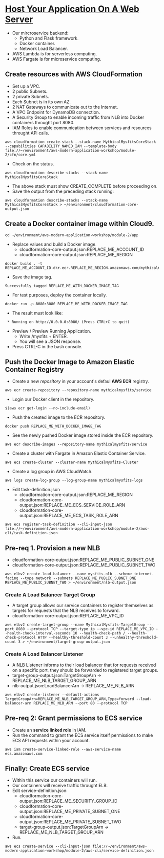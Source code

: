 # [Host Your Application On A Web Server](https://aws.amazon.com/es/getting-started/projects/build-modern-app-fargate-lambda-dynamodb-python/module-two/)
- Our mircroservice backend:
  - Python and Flask framework.
  - Docker container.
  - Network Load Balancer.
- AWS Lambda is for serverless computing.
- AWS Fargate is for microservice computing.
## Create resources with AWS CloudFormation
- Set up a VPC.
- 2 public Subnets.
- 2 private Subnets.
- Each Subnet is in its own AZ.
- 2 NAT Gateways to communicate out to the Internet.
- A VPC Endpoint for DynamoDB connection.
- A Security Group to enable incoming traffic from NLB into Docker containers throught port 8080.
- IAM Roles to enable communication between services and resources throught API calls.
```
aws cloudformation create-stack --stack-name MythicalMysfitsCoreStack --capabilities CAPABILITY_NAMED_IAM --template-body file://~/environment/aws-modern-application-workshop/module-2/cfn/core.yml
```
- Check on the status.
```
aws cloudformation describe-stacks --stack-name MythicalMysfitsCoreStack
```
- The above stack must show CREATE_COMPLETE before proceeding on.
- Save the output from the preceding stack running:
```
aws cloudformation describe-stacks --stack-name MythicalMysfitsCoreStack > ~/environment/cloudformation-core-output.json
```
## Create a Docker container image within Cloud9.
```
cd ~/environment/aws-modern-application-workshop/module-2/app
```
- Replace values and build a Docker image.
  - cloudformation-core-output.json:REPLACE_ME_ACCOUNT_ID
  - cloudformation-core-output.json:REPLACE_ME_REGION
```
docker build . -t REPLACE_ME_ACCOUNT_ID.dkr.ecr.REPLACE_ME_REGION.amazonaws.com/mythicalmysfits/service:latest
```
- Save the image tag.
```
Successfully tagged REPLACE_ME_WITH_DOCKER_IMAGE_TAG
```
- For test purposes, deploy the container locally.
```
docker run -p 8080:8080 REPLACE_ME_WITH_DOCKER_IMAGE_TAG
```
- The result must look like:
```
 * Running on http://0.0.0.0:8080/ (Press CTRL+C to quit)
```
- Preview / Preview Running Application.
  - Write /mysfits + ENTER.
  - You will see a JSON response.
- Press CTRL-C in the bash console.
## Push the Docker Image to Amazon Elastic Container Registry
- Create a new *repository* in your account's defaul **AWS ECR** registry.
```
aws ecr create-repository --repository-name mythicalmysfits/service
```
- Login our Docker client in the repository.
```
$(aws ecr get-login --no-include-email)
```
- Push the created image to the ECR repository.
```
docker push REPLACE_ME_WITH_DOCKER_IMAGE_TAG
```
- See the newly pushed Docker image stored inside the ECR repository.
```
aws ecr describe-images --repository-name mythicalmysfits/service
```
- Create a cluster with Fargate in Amazon Elastic Container Service.
```
aws ecs create-cluster --cluster-name MythicalMysfits-Cluster
```
- Create a log group in AWS CloudWatch.
```
aws logs create-log-group --log-group-name mythicalmysfits-logs
```
- Edit task-definition.json
  - cloudformation-core-output.json:REPLACE_ME_REGION
  - cloudformation-core-output.json:REPLACE_ME_ECS_SERVICE_ROLE_ARN
  - cloudformation-core-output.json:REPLACE_ME_ECS_TASK_ROLE_ARN
```
aws ecs register-task-definition --cli-input-json file://~/environment/aws-modern-application-workshop/module-2/aws-cli/task-definition.json
```
## Pre-req 1. Provision a new NLB
- cloudformation-core-output.json:REPLACE_ME_PUBLIC_SUBNET_ONE
- cloudformation-core-output.json:REPLACE_ME_PUBLIC_SUBNET_TWO
```
aws elbv2 create-load-balancer --name mysfits-nlb --scheme internet-facing --type network --subnets REPLACE_ME_PUBLIC_SUBNET_ONE REPLACE_ME_PUBLIC_SUBNET_TWO > ~/environment/nlb-output.json
```
### Create A Load Balancer Target Group
- A target group allows our service containers to register themselves as targets for requests that the NLB receives to forward. 
- cloudformation-core-output.json:REPLACE_ME_VPC_ID
```
aws elbv2 create-target-group --name MythicalMysfits-TargetGroup --port 8080 --protocol TCP --target-type ip --vpc-id REPLACE_ME_VPC_ID --health-check-interval-seconds 10 --health-check-path / --health-check-protocol HTTP --healthy-threshold-count 3 --unhealthy-threshold-count 3 > ~/environment/target-group-output.json
```
### Create A Load Balancer Listener
- A NLB Listener informs to their load balancer that for requests received on a specific port, they should be forwarded to registered target groups.
- target-group-output.json:TargetGroupArn -> REPLACE_ME_NLB_TARGET_GROUP_ARN
- nlb-output.json:LoadBalancerArn -> REPLACE_ME_NLB_ARN
```
aws elbv2 create-listener --default-actions TargetGroupArn=REPLACE_ME_NLB_TARGET_GROUP_ARN,Type=forward --load-balancer-arn REPLACE_ME_NLB_ARN --port 80 --protocol TCP
```
## Pre-req 2: Grant permissions to ECS service
- Create an **service linked role** in IAM.
- Run the command to grant the ECS service itself permissions to make ECS API requests within your account.
```
aws iam create-service-linked-role --aws-service-name ecs.amazonaws.com
```
## Finally: Create ECS service
- Within this service our containers will run.
- Our containers will receive traffic throught ELB.
- Edit service-definition.json
  - cloudformation-core-output.json:REPLACE_ME_SECURITY_GROUP_ID
  - cloudformation-core-output.json:REPLACE_ME_PRIVATE_SUBNET_ONE
  - cloudformation-core-output.json:REPLACE_ME_PRIVATE_SUBNET_TWO
  - target-group-output.json:TargetGroupArn -> REPLACE_ME_NLB_TARGET_GROUP_ARN
- Run.
```
aws ecs create-service --cli-input-json file://~/environment/aws-modern-application-workshop/module-2/aws-cli/service-definition.json
```
